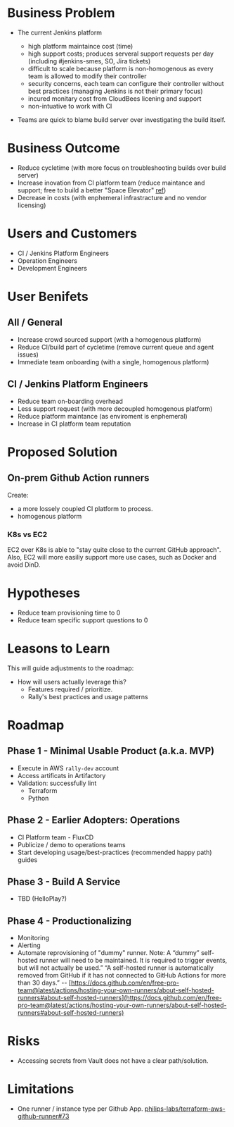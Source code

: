 # Business Problem

 - The current Jenkins platform
	 - high platform maintaince cost (time)
	 - high support costs; produces serveral support requests per day (including #jenkins-smes, SO, Jira tickets)
	 - difficult to scale because platform is non-homogenous as every team is allowed to modify their controller
	 - security concerns, each team can configure their controller without best practices (managing Jenkins is not their primary focus)
	 - incured monitary cost from CloudBees licening and support
	 - non-intuative to work with CI

 - Teams are quick to blame build server over investigating the build itself.
 
# Business Outcome

 - Reduce cycletime (with more focus on troubleshooting builds over build server)
 - Increase inovation from CI platform team (reduce maintance and support; free to build a better "Space Elevator" [ref](https://docs.google.com/presentation/d/17XkhdQtP1ThbOH_C8JYm0Zygsv0bhpPWIjnQX8BMeM4/edit#slide=id.gaad5158c7d_3_244))
 - Decrease in costs  (with enphemeral infrastracture and no vendor licensing)

# Users and Customers

 - CI / Jenkins Platform Engineers
 - Operation Engineers
 - Development Engineers

# User Benifets

## All / General

 - Increase crowd sourced support (with a homogenous platform)
 - Reduce CI/build part of cycletime (remove current queue and agent issues)
 - Immediate team onboarding (with a single, homogenous platform)

## CI / Jenkins Platform Engineers

 - Reduce team on-boarding overhead
 - Less support request (with more decoupled homogenous platform)
 - Reduce platform maintance (as enviroment is enphemeral)
 - Increase in CI platform team reputation

# Proposed Solution

## On-prem Github Action runners

Create:
 - a more lossely coupled CI platform to process.
 - homogenous platform

### K8s vs EC2
EC2 over K8s is able to "stay quite close to the current GitHub approach". Also, EC2 will more easiliy support more use cases,  such as Docker and avoid DinD.

# Hypotheses

- Reduce team provisioning time to 0
- Reduce team specific support questions to 0

# Leasons to Learn

This will guide adjustments to the roadmap:

 - How will users actually leverage this?
	 - Features required / prioritize.
	 - Rally's best practices and usage patterns

# Roadmap

## Phase 1 - Minimal Usable Product (a.k.a. MVP)

 - Execute in AWS `rally-dev` account
 - Access artificats in Artifactory
 - Validation: successfully lint
	 - Terraform 
	 - Python

## Phase 2 - Earlier Adopters: Operations

 - CI Platform team - FluxCD
 - Publicize / demo to operations teams
 - Start developing usage/best-practices (recommended happy path) guides

## Phase 3 - Build A Service

 - TBD (HelloPlay?)

## Phase 4 - Productionalizing

 - Monitoring
 - Alerting
 - Automate reprovisioning of "dummy" runner.
   Note: A “dummy” self-hosted runner will need to be maintained. It is required to trigger events, but will not actually be used.”  “A self-hosted runner is automatically removed from GitHub if it has not connected to GitHub Actions for more than 30 days.” -- [https://docs.github.com/en/free-pro-team@latest/actions/hosting-your-own-runners/about-self-hosted-runners#about-self-hosted-runners](https://docs.github.com/en/free-pro-team@latest/actions/hosting-your-own-runners/about-self-hosted-runners#about-self-hosted-runners)

# Risks

 - Accessing secrets from Vault does not have a clear path/solution.

# Limitations

 - One runner / instance type per Github App. [philips-labs/terraform-aws-github-runner#73](https://github.com/philips-labs/terraform-aws-github-runner/issues/73)
<!--stackedit_data:
eyJoaXN0b3J5IjpbMTYxMzg1ODcyMSwtMTM0OTQyMDkxOF19
-->